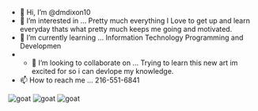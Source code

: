 - 👋 Hi, I’m @dmdixon10
- 👀 I’m interested in ... Pretty much everything I Love to get up and learn everyday thats what pretty much keeps me going and motivated.
- 🌱 I’m currently learning ... Information Technology Programming and Developmen
- - 💞️ I’m looking to collaborate on ... Trying to learn this new art im excited for so i can devlope my knowledge. 
- 📫 How to reach me ... 216-551-6841

<!---
dmdixon10/dmdixon10 is a ✨ special ✨ repository because its `README.md` (this file) appears on your GitHub profile.
You can click the Preview link to take a look at your changes.
--->
![goat](https://user-images.githubusercontent.com/89787176/131685053-9c558603-6956-4857-bb5f-865f549755c1.PNG)
![goat](https://user-images.githubusercontent.com/89787176/131685086-4b09c0cc-b617-41ac-b6a3-7fc5182f3a09.PNG)
![goat](https://user-images.githubusercontent.com/89787176/131685101-a7cfe910-3bab-4adf-b0fd-e8674ccb3051.PNG)
